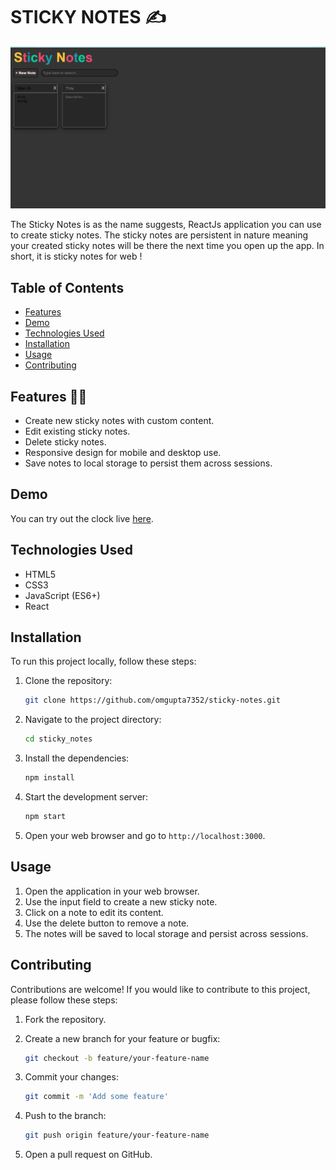 # STICKY NOTES :writing_hand:

![STICKY NOTES](Notes.png)

The Sticky Notes is as the name suggests, ReactJs application you can use to create
sticky notes. The sticky notes are persistent in nature meaning your created sticky
notes will be there the next time you open up the app. In short, it is sticky notes for web !

## Table of Contents

- [Features](#features)
- [Demo](#demo)
- [Technologies Used](#technologies-used)
- [Installation](#installation)
- [Usage](#usage)
- [Contributing](#contributing)

## Features :technologist:

- Create new sticky notes with custom content.
- Edit existing sticky notes.
- Delete sticky notes.
- Responsive design for mobile and desktop use.
- Save notes to local storage to persist them across sessions.

## Demo

You can try out the clock live [here](https://react-kbc5fn.stackblitz.io/).

## Technologies Used

- HTML5
- CSS3
- JavaScript (ES6+)
- React

## Installation

To run this project locally, follow these steps:

1. Clone the repository:

    ```bash
    git clone https://github.com/omgupta7352/sticky-notes.git
    ```

2. Navigate to the project directory:

    ```bash
    cd sticky_notes
    ```

3. Install the dependencies:

    ```bash
    npm install
    ```

4. Start the development server:

    ```bash
    npm start
    ```

5. Open your web browser and go to `http://localhost:3000`.

## Usage

1. Open the application in your web browser.
2. Use the input field to create a new sticky note.
3. Click on a note to edit its content.
4. Use the delete button to remove a note.
5. The notes will be saved to local storage and persist across sessions.

## Contributing

Contributions are welcome! If you would like to contribute to this project, please follow these steps:

1. Fork the repository.
2. Create a new branch for your feature or bugfix:

    ```bash
    git checkout -b feature/your-feature-name
    ```

3. Commit your changes:

    ```bash
    git commit -m 'Add some feature'
    ```

4. Push to the branch:

    ```bash
    git push origin feature/your-feature-name
    ```

5. Open a pull request on GitHub.


